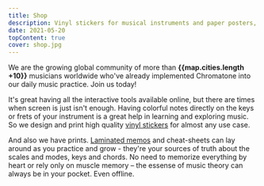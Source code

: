 ```yaml
---
title: Shop
description: Vinyl stickers for musical instruments and paper posters, memos and more to print! The stickers are satisfyingly durable and are cut in very optimized layouts. One sheet can cover many instruments, so you can share your set with friends. 
date: 2021-05-20
topContent: true
cover: shop.jpg
---
```


<script setup>
import mapOl from './map-ol.vue'
import map from '#/db/map.yml'
</script>

<map-ol class="mx-4" :cities="map.cities" />

We are the growing global community of more than **{{map.cities.length +10}}** musicians worldwide who've already implemented Chromatone into our daily music practice. Join us today!

It's great having all the interactive tools available online, but there are times when screen is just isn't enough. Having colorful notes directly on the keys or frets of your instrument is a great help in learning and exploring music. So we design and print high quality [vinyl stickers](./stickers/index.md) for almost any use case.

And also we have prints. [Laminated memos](./memo/index.md) and cheat-sheets can lay around as you practice and grow - they're your sources of truth about the scales and modes, keys and chords. No need to memorize everything by heart or rely only on muscle memory – the essense of music theory can always be in your pocket. Even offline.
